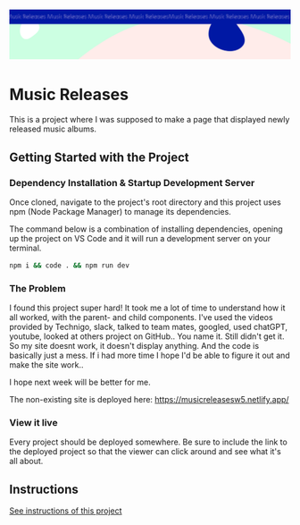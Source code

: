 <h1 align="center">
  <a href="">
    <img src="/src/assets/music-releases.svg" alt="Project Banner Image">
  </a>
</h1>

# Music Releases

This is a project where I was supposed to make a page that displayed newly released music albums.

## Getting Started with the Project

### Dependency Installation & Startup Development Server

Once cloned, navigate to the project's root directory and this project uses npm (Node Package Manager) to manage its dependencies.

The command below is a combination of installing dependencies, opening up the project on VS Code and it will run a development server on your terminal.

```bash
npm i && code . && npm run dev
```

### The Problem

I found this project super hard! It took me a lot of time to understand how it all worked, with the parent- and child components. 
I've used the videos provided by Technigo, slack, talked to team mates, googled, used chatGPT, youtube, looked at others project on GitHub.. You name it. Still didn't get it. 
So my site doesnt work, it doesn't display anything. And the code is basically just a mess. If i had more time I hope I'd be able to figure it out and make the site work..

I hope next week will be better for me. 

The non-existing site is deployed here:
https://musicreleasesw5.netlify.app/

### View it live

Every project should be deployed somewhere. Be sure to include the link to the deployed project so that the viewer can click around and see what it's all about.

## Instructions

<a href="instructions.md">
   See instructions of this project
  </a>
